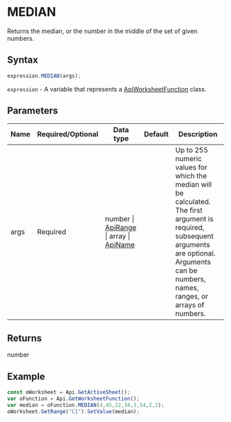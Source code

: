 # MEDIAN

Returns the median, or the number in the middle of the set of given numbers.

## Syntax

```javascript
expression.MEDIAN(args);
```

`expression` - A variable that represents a [ApiWorksheetFunction](../ApiWorksheetFunction.md) class.

## Parameters

| **Name** | **Required/Optional** | **Data type** | **Default** | **Description** |
| ------------- | ------------- | ------------- | ------------- | ------------- |
| args | Required | number \| [ApiRange](../../ApiRange/ApiRange.md) \| array \| [ApiName](../../ApiName/ApiName.md) |  | Up to 255 numeric values for which the median will be calculated. The first argument is required, subsequent arguments are optional. Arguments can be numbers, names, ranges, or arrays of numbers. |

## Returns

number

## Example



```javascript
const oWorksheet = Api.GetActiveSheet();
var oFunction = Api.GetWorksheetFunction();
var median = oFunction.MEDIAN(4,45,12,34,3,54,2,2);
oWorksheet.GetRange("C1").SetValue(median);



```
